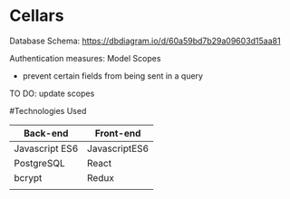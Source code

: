 # Cellars


Database Schema: https://dbdiagram.io/d/60a59bd7b29a09603d15aa81

Authentication measures:
Model Scopes
* prevent certain fields from being sent in a query



TO DO: update scopes
  
#Technologies Used

| Back-end    | Front-end |
| ---      | ---       |
| Javascript ES6 | JavascriptES6  |
| PostgreSQL     | React |
| bcrypt   |   Redux     |
|        |        |
